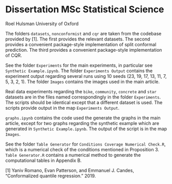 # Dissertation MSc Statistical Science 
Roel Hulsman
University of Oxford

The folders `datasets`, `nonconformist` and `cqr` are taken from the codebase provided by [1]. The first provides the relevant datasets. The second provides a convenient package-style implementation of split conformal prediction. The third provides a convenient package-style implementation of CQR.

See the folder `Experiments` for the main experiments, in particular see `Synthetic Example.ipynb`. The folder `Experiments Output` contains the experiment output regarding several runs using 10 seeds (23, 19, 17, 13, 11, 7, 5, 3, 2, 1). The folder `Images` contains the images used in the main article. 

Real data experiments regarding the `bike`, `community`, `concrete` and `star` datasets are in the files named correspondingly in the folder `Experiments`. The scripts should be identical except that a different dataset is used. The scripts provide output in the map `Experiments Output`.

`graphs.ipynb` contains the code used the generate the graphs in the main article, except for two graphs regarding the synthetic example which are generated in `Synthetic Example.ipynb`. The output of the script is in the map `Images`.

See the folder `Table Generator` for `Conditions Coverage Numerical Check.R`, which is a numerical check of the conditions mentioned in Proposition 3. `Table Generator.R` contains a numerical method to generate the computational tables in Appendix B.

[1] Yaniv Romano, Evan Patterson, and Emmanuel J. Candes, “Conformalized quantile regression.” 2019.
